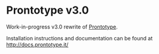 Prontotype v3.0
================

Work-in-progress v3.0 rewrite of [Prontotype](http://prontotype.allmarkedup.com).

Installation instructions and documentation can be found at http://docs.prontotype.it/
